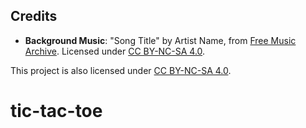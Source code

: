 ## Credits

- **Background Music**: "Song Title" by Artist Name, from [Free Music Archive](https://freemusicarchive.org).
  Licensed under [CC BY-NC-SA 4.0](https://creativecommons.org/licenses/by-nc-sa/4.0/).

This project is also licensed under [CC BY-NC-SA 4.0](https://creativecommons.org/licenses/by-nc-sa/4.0/).
# tic-tac-toe
